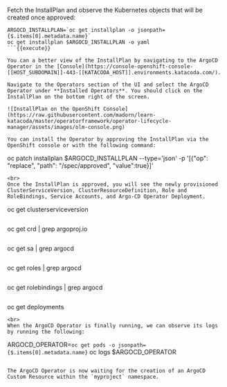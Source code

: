 Fetch the InstallPlan and observe the Kubernetes objects that will be created once approved:

```
ARGOCD_INSTALLPLAN=`oc get installplan -o jsonpath={$.items[0].metadata.name}`
oc get installplan $ARGOCD_INSTALLPLAN -o yaml
```{{execute}}

You can a better view of the InstallPlan by navigating to the ArgoCD Operator in the [Console](https://console-openshift-console-[[HOST_SUBDOMAIN]]-443-[[KATACODA_HOST]].environments.katacoda.com/).

Navigate to the Operators section of the UI and select the ArgoCD Operator under **Installed Operators**. You should click on the InstallPlan on the bottom right of the screen.

![InstallPlan on the OpenShift Console](https://raw.githubusercontent.com/madorn/learn-katacoda/master/operatorframework/operator-lifecycle-manager/assets/images/olm-console.png)

You can install the Operator by approving the InstallPlan via the OpenShift console or with the following command:

```
oc patch installplan $ARGOCD_INSTALLPLAN --type='json' -p '[{"op": "replace", "path": "/spec/approved", "value":true}]'
```{{execute}}
<br>
Once the InstallPlan is approved, you will see the newly provisioned ClusterServiceVersion, ClusterResourceDefinition, Role and RoleBindings, Service Accounts, and Argo-CD Operator Deployment.

```
oc get clusterserviceversion
```{{execute}}

```
oc get crd | grep argoproj.io
```{{execute}}

```
oc get sa | grep argocd
```{{execute}}

```
oc get roles | grep argocd
```{{execute}}

```
oc get rolebindings | grep argocd
```{{execute}}

```
oc get deployments
```{{execute}}
<br>
When the ArgoCD Operator is finally running, we can observe its logs by running the following:

```
ARGOCD_OPERATOR=`oc get pods -o jsonpath={$.items[0].metadata.name}`
oc logs $ARGOCD_OPERATOR
```{{execute}}

The ArgoCD Operator is now waiting for the creation of an ArgoCD Custom Resource within the `myproject` namespace.